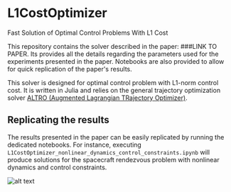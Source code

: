 # L1CostOptimizer
Fast Solution of Optimal Control Problems With L1 Cost

This repository contains the solver described in the paper: ###LINK TO PAPER. Its provides all the details regarding the parameters used for the experiments presented in the paper. Notebooks are also provided to allow for quick replication of the paper's results.

This solver is designed for optimal control problem with L1-norm control cost. It is written in Julia and relies on the general trajectory optimization solver [ALTRO (Augmented Lagrangian TRajectory Optimizer)](https://rexlab.stanford.edu/papers/altro-iros.pdf). 

## Replicating the results
The results presented in the paper can be easily replicated by running the dedicated notebooks. For instance, executing `L1CostOptimizer_nonlinear_dynamics_control_constraints.ipynb` will produce solutions for the spacecraft rendezvous problem with nonlinear dynamics and control constraints.

![alt text](https://raw.githubusercontent.com/simon-lc/L1CostOptimizer.jl/master/readme/constrained_nonlinear_dynamics.png)



